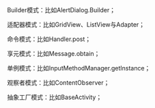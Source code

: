 Builder模式：比如AlertDialog.Builder；

适配器模式：比如GridView、ListView与Adapter；

命令模式：比如Handler.post；

享元模式：比如Message.obtain；

单例模式：比如InputMethodManager.getInstance；

观察者模式：比如ContentObserver；

抽象工厂模式：比如BaseActivity；



 
